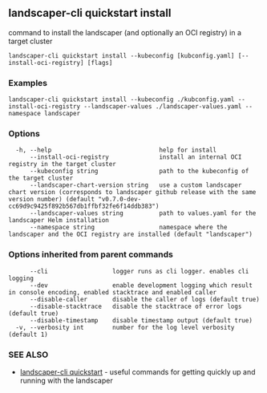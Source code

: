 ## landscaper-cli quickstart install

command to install the landscaper (and optionally an OCI registry) in a target cluster

```
landscaper-cli quickstart install --kubeconfig [kubconfig.yaml] [--install-oci-registry] [flags]
```

### Examples

```
landscaper-cli quickstart install --kubeconfig ./kubconfig.yaml --install-oci-registry --landscaper-values ./landscaper-values.yaml --namespace landscaper
```

### Options

```
  -h, --help                              help for install
      --install-oci-registry              install an internal OCI registry in the target cluster
      --kubeconfig string                 path to the kubeconfig of the target cluster
      --landscaper-chart-version string   use a custom landscaper chart version (corresponds to landscaper github release with the same version number) (default "v0.7.0-dev-cc69d9c9425f892b567db1ffbf32fe6f14ddb383")
      --landscaper-values string          path to values.yaml for the landscaper Helm installation
      --namespace string                  namespace where the landscaper and the OCI registry are installed (default "landscaper")
```

### Options inherited from parent commands

```
      --cli                  logger runs as cli logger. enables cli logging
      --dev                  enable development logging which result in console encoding, enabled stacktrace and enabled caller
      --disable-caller       disable the caller of logs (default true)
      --disable-stacktrace   disable the stacktrace of error logs (default true)
      --disable-timestamp    disable timestamp output (default true)
  -v, --verbosity int        number for the log level verbosity (default 1)
```

### SEE ALSO

* [landscaper-cli quickstart](landscaper-cli_quickstart.md)	 - useful commands for getting quickly up and running with the landscaper

